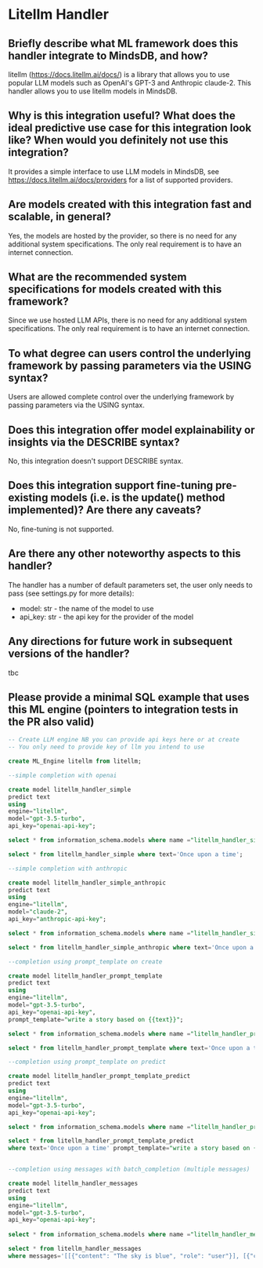 # Litellm Handler

## Briefly describe what ML framework does this handler integrate to MindsDB, and how?

litellm (https://docs.litellm.ai/docs/) is a library that allows you to use popular LLM models such as OpenAI's GPT-3 and Anthropic claude-2. 
This handler allows you to use litellm models in MindsDB.

## Why is this integration useful? What does the ideal predictive use case for this integration look like? When would you definitely not use this integration?

It provides a simple interface to use LLM models in MindsDB, see https://docs.litellm.ai/docs/providers for a list of supported providers.

## Are models created with this integration fast and scalable, in general?

Yes, the models are hosted by the provider, so there is no need for any additional system specifications. The only real requirement is to have an internet connection.

## What are the recommended system specifications for models created with this framework?

Since we use hosted LLM APIs, there is no need for any additional system specifications. The only real requirement is to have an internet connection.

## To what degree can users control the underlying framework by passing parameters via the USING syntax?

Users are allowed complete control over the underlying framework by passing parameters via the USING syntax.

## Does this integration offer model explainability or insights via the DESCRIBE syntax?

No, this integration doesn't support DESCRIBE syntax.

## Does this integration support fine-tuning pre-existing models (i.e. is the update() method implemented)? Are there any caveats?

No, fine-tuning is not supported.

## Are there any other noteworthy aspects to this handler?

The handler has a number of default parameters set, the user only needs to pass (see settings.py for more details):

- model: str - the name of the model to use
- api_key: str - the api key for the provider of the model

## Any directions for future work in subsequent versions of the handler?

tbc


## Please provide a minimal SQL example that uses this ML engine (pointers to integration tests in the PR also valid)

```sql
-- Create LLM engine NB you can provide api keys here or at create
-- You only need to provide key of llm you intend to use

create ML_Engine litellm from litellm;

--simple completion with openai

create model litellm_handler_simple
predict text
using
engine="litellm",
model="gpt-3.5-turbo",
api_key="openai-api-key";

select * from information_schema.models where name ="litellm_handler_simple" ;

select * from litellm_handler_simple where text='Once upon a time';

--simple completion with anthropic

create model litellm_handler_simple_anthropic
predict text
using
engine="litellm",
model="claude-2",
api_key="anthropic-api-key";

select * from information_schema.models where name ="litellm_handler_simple_anthropic" ;

select * from litellm_handler_simple_anthropic where text='Once upon a time';

--completion using prompt_template on create

create model litellm_handler_prompt_template
predict text
using
engine="litellm",
model="gpt-3.5-turbo",
api_key="openai-api-key",
prompt_template="write a story based on {{text}}";

select * from information_schema.models where name ="litellm_handler_prompt_template" ;

select * from litellm_handler_prompt_template where text='Once upon a time';

--completion using prompt_template on predict

create model litellm_handler_prompt_template_predict
predict text
using
engine="litellm",
model="gpt-3.5-turbo",
api_key="openai-api-key";

select * from information_schema.models where name ="litellm_handler_prompt_template_predict" ;

select * from litellm_handler_prompt_template_predict 
where text='Once upon a time' prompt_template="write a story based on {{text}}";


--completion using messages with batch_completion (multiple messages)

create model litellm_handler_messages
predict text
using
engine="litellm",
model="gpt-3.5-turbo",
api_key="openai-api-key";
       
select * from information_schema.models where name ="litellm_handler_messages" ;

select * from litellm_handler_messages 
where messages='[[{"content": "The sky is blue", "role": "user"}], [{"content": "The grass is green", "role": "user"}]]';
```
